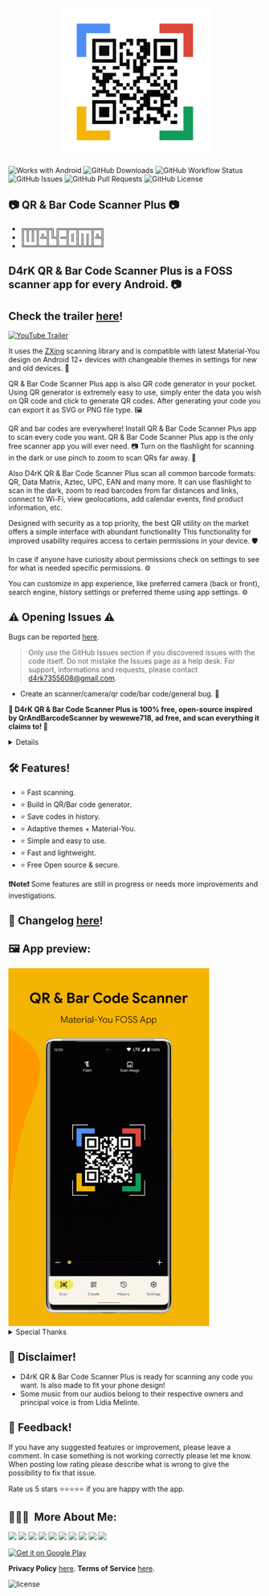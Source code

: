 <p align="center">
<img src="/app/src/main/play/listings/en-US/graphics/ic_launcher-playstore.png" width="300">
</p>

![Works with Android](https://img.shields.io/badge/Made%20for-Android-lime?style=for-the-badge&logo=android)
![GitHub Downloads](https://img.shields.io/github/downloads/D4rK7355608/com.d4rk.qrcodescanner.plus/total?color=green&style=for-the-badge&logo=github)
![GitHub Workflow Status](https://img.shields.io/github/workflow/status/D4rK7355608/com.d4rk.qrcodescanner.plus/Android%20CI/master?style=for-the-badge&logo=github)
![GitHub Issues](https://img.shields.io/github/issues/D4rK7355608/com.d4rk.qrcodescanner.plus?style=for-the-badge&logo=github)
![GitHub Pull Requests](https://img.shields.io/github/issues-pr/D4rK7355608/com.d4rk.qrcodescanner.plus?style=for-the-badge&logo=github)
![GitHub License](https://img.shields.io/github/license/D4rK7355608/com.d4rk.qrcodescanner.plus?style=for-the-badge&logo=github)

## 📷 QR & Bar Code Scanner Plus 📷

- ╔╦╦╦═╦╗╔═╦═╦══╦═╗
- ║║║║╩╣╚╣═╣║║║║║╩╣
- ╚══╩═╩═╩═╩═╩╩╩╩═╝

## D4rK QR & Bar Code Scanner Plus is a FOSS scanner app for every Android. 📷

## Check the trailer [here](https://youtu.be/CgX31Oy2etM)!

[![YouTube Trailer](https://yt-embed.herokuapp.com/embed?v=CgX31Oy2etM)](https://youtu.be/CgX31Oy2etM)

It uses the [ZXing](https://github.com/zxing/zxing) scanning library and is compatible with latest Material-You design on Android 12+ devices with changeable themes in settings for new and old devices. 📱

QR & Bar Code Scanner Plus app is also QR code generator in your pocket. Using QR generator is extremely easy to use, simply enter the data you wish on QR code and click to generate QR codes. After generating your code you can export it as SVG or PNG file type. 🖼️

QR and bar codes are everywhere! Install QR & Bar Code Scanner Plus app to scan every code you want. QR & Bar Code Scanner Plus app is the only free scanner app you will ever need. 📷 Turn on the flashlight for scanning in the dark or use pinch to zoom to scan QRs far away. 📸

Also D4rK QR & Bar Code Scanner Plus scan all common barcode formats: QR, Data Matrix, Aztec, UPC, EAN and many more. It can use flashlight to scan in the dark, zoom to read barcodes from far distances and links, connect to Wi-Fi, view geolocations, add calendar events, find product information, etc.

Designed with security as a top priority, the best QR utility on the market offers a simple interface with abundant functionality This functionality for improved usability requires access to certain permissions in your device. 🛡️

In case if anyone have curiosity about permissions check on settings to see for what is needed specific permissions. ⚙️

You can customize in app experience, like preferred camera (back or front), search engine, history settings or preferred theme using app settings. ⚙️

## ⚠ Opening Issues ⚠

Bugs can be reported [here](https://github.com/D4rK7355608/com.d4rk.qrcodescanner.plus/issues).

> Only use the GitHub Issues section if you discovered issues with the code itself. Do not mistake the Issues page as a help desk.
> For support, informations and requests, please contact <d4rk7355608@gmail.com>.

- Create an scanner/camera/qr code/bar code/general bug. 🐞

__🖤 D4rK QR & Bar Code Scanner Plus is 100% free, open-source inspired by QrAndBarcodeScanner by wewewe718, ad free, and scan everything it claims to! 🖤__

<details>

### Read:

The app can read the following barcode formats:
* [AZTEC](https://en.wikipedia.org/wiki/Aztec_Code)
* [CODABAR](https://en.wikipedia.org/wiki/Codabar)
* [CODE-39](https://en.wikipedia.org/wiki/Code_39)
* [CODE-128](https://en.wikipedia.org/wiki/Code_128)
* [DATA MATRIX](https://en.wikipedia.org/wiki/Data_Matrix)
* [EAN-8](https://en.wikipedia.org/wiki/EAN-8)
* [EAN-13]( https://en.wikipedia.org/wiki/International_Article_Number)
* [ITF](https://en.wikipedia.org/wiki/Interleaved_2_of_5)
* [PDF417](https://en.wikipedia.org/wiki/PDF417)
* [QR CODE](https://en.wikipedia.org/wiki/QR_code)
* [RSS 14](https://en.wikipedia.org/wiki/GS1_DataBar)
* [RSS EXPANDED](https://en.wikipedia.org/wiki/GS1_DataBar)
* [UPC-A](https://en.wikipedia.org/wiki/Universal_Product_Code)
* [UPC-E](https://en.wikipedia.org/wiki/Universal_Product_Code#UPC-E)
* [UPC-EAN EXTENSION](https://en.wikipedia.org/wiki/Universal_Product_Code#EAN-13)

### Create:

The app can create the following barcode formats:
* [AZTEC](https://en.wikipedia.org/wiki/Aztec_Code)
* [CODABAR](https://en.wikipedia.org/wiki/Codabar)
* [CODE 39](https://en.wikipedia.org/wiki/Code_39)
* [CODE 128](https://en.wikipedia.org/wiki/Code_128)
* [DATA MATRIX](https://en.wikipedia.org/wiki/Data_Matrix)
* [EAN-8](https://en.wikipedia.org/wiki/EAN-8)
* [EAN-13](https://en.wikipedia.org/wiki/International_Article_Number)
* [ITF](https://en.wikipedia.org/wiki/Interleaved_2_of_5)
* [PDF417](https://en.wikipedia.org/wiki/PDF417)
* [QR CODE](https://en.wikipedia.org/wiki/QR_code)
* [UPC-A](https://en.wikipedia.org/wiki/Universal_Product_Code)
* [UPC-E](https://en.wikipedia.org/wiki/Universal_Product_Code#UPC-E)

### Search engines:

Also the app can support the next search engines:
* [Bing](https://www.bing.com/)
* [DuckDuckGo](https://duckduckgo.com/)
* [Google](https://www.google.com/)
* [Qwant](https://www.qwant.com/)
* [StartPage](https://www.startpage.com/)
* [Yahoo](https://search.yahoo.com/)
* [Yandex](https://yandex.com/)

</details>

## 🛠️ Features!
- ⭐️ Fast scanning.
- ⭐️ Build in QR/Bar code generator.
- ⭐️ Save codes in history.
- ⭐️ Adaptive themes + Material-You.
- ⭐️ Simple and easy to use.
- ⭐️ Fast and lightweight.
- ⭐️ Free Open source & secure.

__❗️Note❗️__ Some features are still in progress or needs more improvements and investigations.

## 📝 Changelog [here](https://raw.githubusercontent.com/D4rK7355608/com.d4rk.qrcodescanner/master/CHANGELOG.md)!

## 🖼️ App preview:

<img src="/app/src/main/play/listings/en-US/graphics/phone-screenshots/1-screenshot_main.png"  width="400">

<details>
  <summary>Special Thanks</summary>

- Thanks [wewewe718](https://github.com/wewewe718) for [QrAndBarcodeScanner](https://github.com/wewewe718/QrAndBarcodeScanner);

</details>

## 🛑 Disclaimer!
- D4rK QR & Bar Code Scanner Plus is ready for scanning any code you want. Is also made to fit your phone design!
- Some music from our audios belong to their respective owners and principal voice is from Lidia Melinte.

## 💬 Feedback!
If you have any suggested features or improvement, please leave a comment. In case something is not working correctly please let me know. When posting low rating please describe what is wrong to give the possibility to fix that issue.

Rate us 5 stars ⭐⭐⭐⭐⭐ if you are happy with the app.

## 👨🏻‍💻 &nbsp;More About Me:
<a href="mailto:d4rk7355608@gmail.com"><img src="https://img.shields.io/badge/d4rk7355608@gmail.com-red?style=for-the-badge&logo=gmail&logoColor=white"/></a>
<a href="https://developers.google.com/profile/u/D4rK7355608"><img src="https://img.shields.io/badge/Android%20Developers-white?style=for-the-badge&logo=android"/></a>
<a href="https://forum.xda-developers.com/m/d4rk7355608.10095012/"><img src="https://img.shields.io/badge/XDA%20Developers-grey?style=for-the-badge&logo=xdadevelopers"/></a>
<a href="https://www.deviantart.com/d4rk7355608"><img src="https://img.shields.io/badge/DeviantArt-default?style=for-the-badge&logo=deviantart&logoColor=white"/></a>
<a href="https://gamejolt.com/@D4rK_S-A-D"><img src="https://img.shields.io/badge/GameJolt-grey?style=for-the-badge&logo=gamejolt&logoColor=white"/></a>
<a href="https://patreon.com/D4rK7355608"><img src="https://img.shields.io/endpoint.svg?url=https%3A%2F%2Fshieldsio-patreon.vercel.app%2Fapi%3Fusername%3DD4rK7355608%26type%3Dpatrons&style=for-the-badge"/></a>
<a href="https://www.paypal.me/d4rkmichaeltutorials"><img src="https://img.shields.io/badge/Paypal-white?style=for-the-badge&logo=paypal"/></a>
<a href="https://twitter.com/D4rK7355608/"><img src="https://img.shields.io/twitter/follow/D4rK7355608?color=blue&label=Twitter&logo=Twitter&style=for-the-badge"/></a>
<a href="https://www.youtube.com/c/D4rK7355608/"><img src="https://img.shields.io/youtube/channel/subscribers/UCLDi-rmSRry0pNL-oVvGJAw?color=darkred&label=D4rK&logo=youtube&logoColor=darkred&style=for-the-badge"/></a>
<a href="https://github.com/D4rK7355608/"><img src="https://img.shields.io/github/followers/D4rK7355608?color=white&logo=GitHub&style=for-the-badge"/></a>

[<img src="https://play.google.com/intl/en_us/badges/images/generic/en-play-badge.png" alt="Get it on Google Play" height="90">](https://play.google.com/store/apps/details?id=com.d4rk.qrcodescanner.plus)

__Privacy Policy__ [here](https://sites.google.com/view/d4rk7355608/more/apps/privacy-policy).
__Terms of Service__ [here](https://sites.google.com/view/d4rk7355608/more/apps/terms-of-service).

![license](https://imgur.com/QQlcEVT.png)